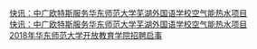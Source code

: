   
[快讯：中广欧特斯服务华东师范大学芜湖外国语学校空气能热水项目](http://www.dianyue.me/archives/838/wmn2cj5ihk4e3o05/)  
[快讯：中广欧特斯服务华东师范大学芜湖外国语学校空气能热水项目](http://www.dianyue.me/archives/838/wmn2cj5ihk4e3o05/)  
[2018年华东师范大学开放教育学院招聘启事](http://www.dianyue.me/archives/510/u1o5y0jc8eeyssit/)